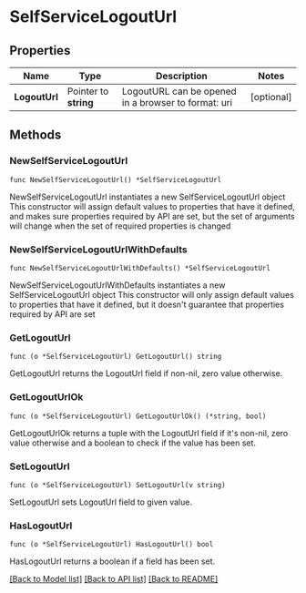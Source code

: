 # SelfServiceLogoutUrl

## Properties

Name | Type | Description | Notes
------------ | ------------- | ------------- | -------------
**LogoutUrl** | Pointer to **string** | LogoutURL can be opened in a browser to  format: uri | [optional] 

## Methods

### NewSelfServiceLogoutUrl

`func NewSelfServiceLogoutUrl() *SelfServiceLogoutUrl`

NewSelfServiceLogoutUrl instantiates a new SelfServiceLogoutUrl object
This constructor will assign default values to properties that have it defined,
and makes sure properties required by API are set, but the set of arguments
will change when the set of required properties is changed

### NewSelfServiceLogoutUrlWithDefaults

`func NewSelfServiceLogoutUrlWithDefaults() *SelfServiceLogoutUrl`

NewSelfServiceLogoutUrlWithDefaults instantiates a new SelfServiceLogoutUrl object
This constructor will only assign default values to properties that have it defined,
but it doesn't guarantee that properties required by API are set

### GetLogoutUrl

`func (o *SelfServiceLogoutUrl) GetLogoutUrl() string`

GetLogoutUrl returns the LogoutUrl field if non-nil, zero value otherwise.

### GetLogoutUrlOk

`func (o *SelfServiceLogoutUrl) GetLogoutUrlOk() (*string, bool)`

GetLogoutUrlOk returns a tuple with the LogoutUrl field if it's non-nil, zero value otherwise
and a boolean to check if the value has been set.

### SetLogoutUrl

`func (o *SelfServiceLogoutUrl) SetLogoutUrl(v string)`

SetLogoutUrl sets LogoutUrl field to given value.

### HasLogoutUrl

`func (o *SelfServiceLogoutUrl) HasLogoutUrl() bool`

HasLogoutUrl returns a boolean if a field has been set.


[[Back to Model list]](../README.md#documentation-for-models) [[Back to API list]](../README.md#documentation-for-api-endpoints) [[Back to README]](../README.md)


